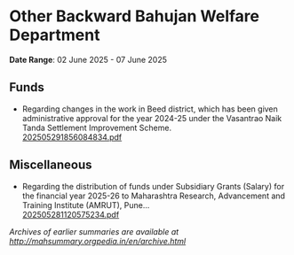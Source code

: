 # Other Backward Bahujan Welfare Department

**Date Range**: 02 June 2025 - 07 June 2025


## Funds
- Regarding changes in the work in Beed district, which has been given administrative approval for the year 2024-25 under the Vasantrao Naik Tanda Settlement Improvement Scheme.\
  [202505291856084834.pdf](https://gr.maharashtra.gov.in/Site/Upload/Government%20Resolutions/English/202505291856084834.pdf)

## Miscellaneous
- Regarding the distribution of funds under Subsidiary Grants (Salary) for the financial year 2025-26 to Maharashtra Research, Advancement and Training Institute (AMRUT), Pune...\
  [202505281120575234.pdf](https://gr.maharashtra.gov.in/Site/Upload/Government%20Resolutions/English/202505281120575234.pdf)


*Archives of earlier summaries are available at http://mahsummary.orgpedia.in/en/archive.html*